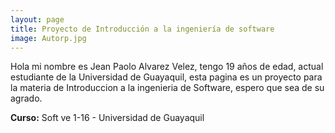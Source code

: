 ```yaml
---
layout: page
title: Proyecto de Introducción a la ingeniería de software
image: Autorp.jpg
---
```


Hola mi nombre es Jean Paolo Alvarez Velez, tengo 19 años de edad, actual estudiante de la Universidad de Guayaquil, esta pagina es un proyecto para la materia de Introduccion a la ingenieria de Software, espero que sea de su agrado.

**Curso:** Soft ve 1-16 - Universidad de Guayaquil